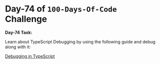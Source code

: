 # Day-74 of `100-Days-Of-Code` Challenge

**Day-74 Task:**

Learn about TypeScript Debugging by using the following guide and debug along with it:

[Debugging in TypeScript](./TS-debugging/README.md)


